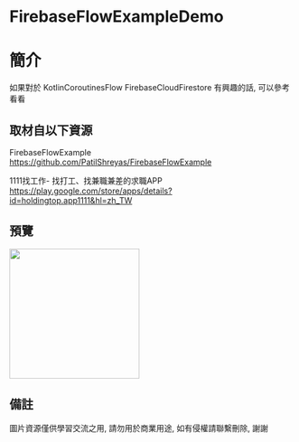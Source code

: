 # FirebaseFlowExampleDemo

簡介
==================================
如果對於 KotlinCoroutinesFlow FirebaseCloudFirestore 有興趣的話, 可以參考看看                               

取材自以下資源
--------
FirebaseFlowExample
https://github.com/PatilShreyas/FirebaseFlowExample 

1111找工作- 找打工、找兼職兼差的求職APP
https://play.google.com/store/apps/details?id=holdingtop.app1111&hl=zh_TW                                        
                                                                                                               
預覽
--------
<p align="left">
  <img src="https://i.imgur.com/W6jbLNc.png" width="230"/>
</p> 

備註
--------
圖片資源僅供學習交流之用, 請勿用於商業用途, 如有侵權請聯繫刪除, 謝謝
